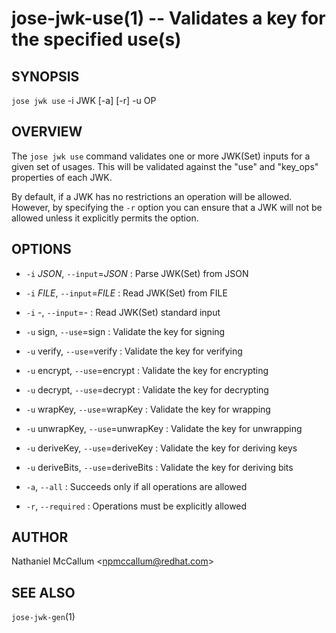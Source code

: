 jose-jwk-use(1) -- Validates a key for the specified use(s)
===========================================================

## SYNOPSIS

`jose jwk use` -i JWK [-a] [-r] -u OP

## OVERVIEW

The `jose jwk use` command validates one or more JWK(Set) inputs for a given
set of usages. This will be validated against the "use" and "key_ops"
properties of each JWK.

By default, if a JWK has no restrictions an operation will be allowed.
However, by specifying the `-r` option you can ensure that a JWK will not
be allowed unless it explicitly permits the option.

## OPTIONS

* `-i` _JSON_, `--input`=_JSON_ :
  Parse JWK(Set) from JSON

* `-i` _FILE_, `--input`=_FILE_ :
  Read JWK(Set) from FILE

* `-i` -, `--input`=- :
  Read JWK(Set) standard input

* `-u` sign, `--use`=sign :
  Validate the key for signing

* `-u` verify, `--use`=verify :
  Validate the key for verifying

* `-u` encrypt, `--use`=encrypt :
  Validate the key for encrypting

* `-u` decrypt, `--use`=decrypt :
  Validate the key for decrypting

* `-u` wrapKey, `--use`=wrapKey :
  Validate the key for wrapping

* `-u` unwrapKey, `--use`=unwrapKey :
  Validate the key for unwrapping

* `-u` deriveKey, `--use`=deriveKey :
  Validate the key for deriving keys

* `-u` deriveBits, `--use`=deriveBits :
  Validate the key for deriving bits

* `-a`, `--all` :
  Succeeds only if all operations are allowed

* `-r`, `--required` :
  Operations must be explicitly allowed

## AUTHOR

Nathaniel McCallum &lt;npmccallum@redhat.com&gt;

## SEE ALSO

`jose-jwk-gen`(1)
